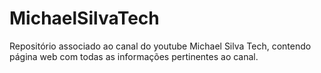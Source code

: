 # MichaelSilvaTech
Repositório associado ao canal do youtube Michael Silva Tech, contendo página web com todas as informações pertinentes ao canal.
